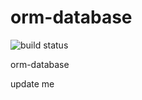 # orm-database
![build status](https://travis-ci.org/orm-database/orm-database.svg?branch=master)

orm-database

update me
